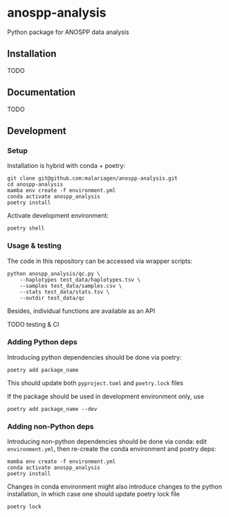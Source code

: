 # anospp-analysis
Python package for ANOSPP data analysis

## Installation

TODO

## Documentation

TODO

## Development

### Setup

Installation is hybrid with conda + poetry:
```
git clone git@github.com:malariagen/anospp-analysis.git
cd anospp-analysis
mamba env create -f environment.yml
conda activate anospp_analysis
poetry install
```

Activate development environment:
```
poetry shell
```

### Usage & testing

The code in this repository can be accessed via wrapper scripts:
```
python anospp_analysis/qc.py \
    --haplotypes test_data/haplotypes.tsv \
    --samples test_data/samples.csv \
    --stats test_data/stats.tsv \
    --outdir test_data/qc
```

Besides, individual functions are available as an API 

TODO testing & CI

### Adding Python deps

Introducing python dependencies should be done via poetry:
```
poetry add package_name
``` 
This should update both `pyproject.toml` and `poetry.lock` files

If the package should be used in development environment only, use
```
poetry add package_name --dev
```

### Adding non-Python deps

Introducing non-python dependencies should be done via conda: edit `environment.yml`, 
then re-create the conda environment and poetry deps:
```
mamba env create -f environment.yml
conda activate anospp_analysis
poetry install
```

Changes in conda environment might also introduce changes to the python installation, 
in which case one should update poetry lock file
```
poetry lock
```
